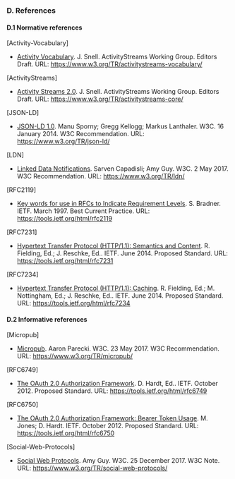 ### D. References

#### D.1 Normative references

[Activity-Vocabulary]

* [Activity Vocabulary](https://www.w3.org/TR/activitystreams-vocabulary/). J. Snell. ActivityStreams Working Group. Editors Draft. URL: https://www.w3.org/TR/activitystreams-vocabulary/ 

[ActivityStreams]

* [Activity Streams 2.0](https://www.w3.org/TR/activitystreams-core/). J. Snell. ActivityStreams Working Group. Editors Draft. URL: https://www.w3.org/TR/activitystreams-core/ 

[JSON-LD]

* [JSON-LD 1.0](https://www.w3.org/TR/json-ld/). Manu Sporny; Gregg Kellogg; Markus Lanthaler. W3C. 16 January 2014. W3C Recommendation. URL: https://www.w3.org/TR/json-ld/ 

[LDN]

* [Linked Data Notifications](https://www.w3.org/TR/ldn/). Sarven Capadisli; Amy Guy. W3C. 2 May 2017. W3C Recommendation. URL: https://www.w3.org/TR/ldn/ 

[RFC2119]

* [Key words for use in RFCs to Indicate Requirement Levels](https://tools.ietf.org/html/rfc2119). S. Bradner. IETF. March 1997. Best Current Practice. URL: https://tools.ietf.org/html/rfc2119 

[RFC7231]

* [Hypertext Transfer Protocol (HTTP/1.1): Semantics and Content](https://tools.ietf.org/html/rfc7231). R. Fielding, Ed.; J. Reschke, Ed.. IETF. June 2014. Proposed Standard. URL: https://tools.ietf.org/html/rfc7231 

[RFC7234]

* [Hypertext Transfer Protocol (HTTP/1.1): Caching](https://tools.ietf.org/html/rfc7234). R. Fielding, Ed.; M. Nottingham, Ed.; J. Reschke, Ed.. IETF. June 2014. Proposed Standard. URL: https://tools.ietf.org/html/rfc7234 

#### D.2 Informative references

[Micropub]

* [Micropub](https://www.w3.org/TR/micropub/). Aaron Parecki. W3C. 23 May 2017. W3C Recommendation. URL: https://www.w3.org/TR/micropub/ 

[RFC6749]

* [The OAuth 2.0 Authorization Framework](https://tools.ietf.org/html/rfc6749). D. Hardt, Ed.. IETF. October 2012. Proposed Standard. URL: https://tools.ietf.org/html/rfc6749 

[RFC6750]

* [The OAuth 2.0 Authorization Framework: Bearer Token Usage](https://tools.ietf.org/html/rfc6750). M. Jones; D. Hardt. IETF. October 2012. Proposed Standard. URL: https://tools.ietf.org/html/rfc6750 
    
[Social-Web-Protocols]

* [Social Web Protocols](https://www.w3.org/TR/social-web-protocols/). Amy Guy. W3C. 25 December 2017. W3C Note. URL: https://www.w3.org/TR/social-web-protocols/ 